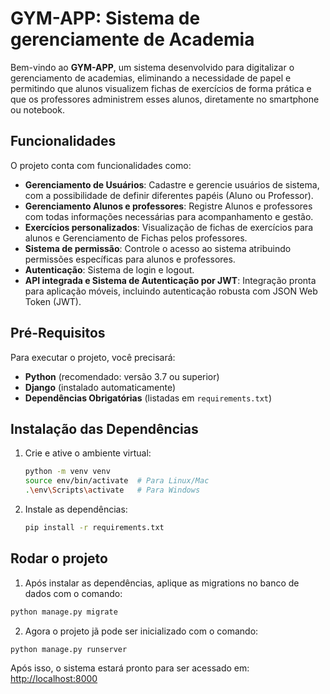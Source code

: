 # GYM-APP: Sistema de gerenciamente de Academia

Bem-vindo ao **GYM-APP**, um sistema desenvolvido para digitalizar o gerenciamento de 
academias, eliminando a necessidade de papel e permitindo que alunos visualizem fichas 
de exercícios de forma prática e que os professores administrem esses alunos, diretamente no smartphone
ou notebook.

## Funcionalidades

O projeto conta com funcionalidades como:

- **Gerenciamento de Usuários**: Cadastre e gerencie usuários de sistema, com a possibilidade de definir
diferentes papéis (Aluno ou Professor).
- **Gerenciamento Alunos e professores**: Registre Alunos e professores com todas informações necessárias
para acompanhamento e gestão. 
- **Exercícios personalizados**: Visualização de fichas de exercícios para alunos e Gerenciamento de 
Fichas pelos professores.
- **Sistema de permissão**: Controle o acesso ao sistema atribuindo permissões específicas para alunos e 
professores.
- **Autenticação**: Sistema de login e logout.
- **API integrada e Sistema de Autenticação por JWT**: Integração pronta para aplicação móveis, incluindo 
autenticação robusta com JSON Web Token (JWT).

## Pré-Requisitos

Para executar o projeto, você precisará:
- **Python** (recomendado: versão 3.7 ou superior)
- **Django** (instalado automaticamente)
- **Dependências Obrigatórias** (listadas em `requirements.txt`)

## Instalação das Dependências

1. Crie e ative o ambiente virtual:

    ```bash
    python -m venv venv
    source env/bin/activate  # Para Linux/Mac
    .\env\Scripts\activate   # Para Windows
    ```

2. Instale as dependências:

    ```bash
    pip install -r requirements.txt
    ```

## Rodar o projeto

1. Após instalar as dependências, aplique as migrations no banco de dados com o comando:
```bash
python manage.py migrate
```

2. Agora o projeto jã pode ser inicializado com o comando:
```bash
python manage.py runserver
```

Após isso, o sistema estará pronto para ser acessado em:
[http://localhost:8000](http://localhost:8000)
